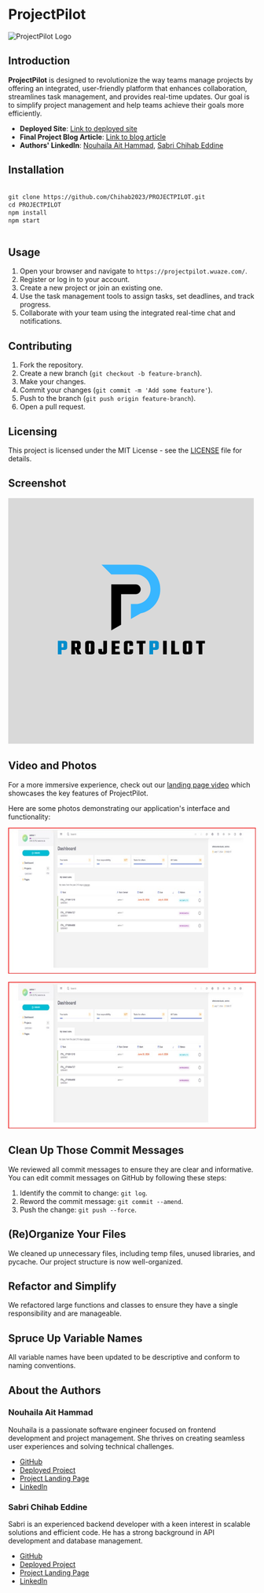 <h1>ProjectPilot</h1>

<p><img class="banner" src="" alt="ProjectPilot Logo" /></p>

<h2>Introduction</h2>
<p>
    <strong>ProjectPilot</strong> is designed to revolutionize the way teams manage projects by offering an integrated, user-friendly platform that enhances collaboration, streamlines task management, and provides real-time updates. Our goal is to simplify project management and help teams achieve their goals more efficiently.
</p>
<ul>
    <li><strong>Deployed Site</strong>: <a href="link-to-deployed-site">Link to deployed site</a></li>
    <li><strong>Final Project Blog Article</strong>: <a href="link-to-blog-article">Link to blog article</a></li>
    <li><strong>Authors' LinkedIn</strong>: <a href="link-to-linkedin-nouhaila">Nouhaila Ait Hammad</a>, <a href="link-to-linkedin-sabri">Sabri Chihab Eddine</a></li>
</ul>

<h2>Installation</h2>
<pre>
<code>
git clone https://github.com/Chihab2023/PROJECTPILOT.git
cd PROJECTPILOT
npm install
npm start
</code>
</pre>

<h2>Usage</h2>
<ol>
    <li>Open your browser and navigate to <code>https://projectpilot.wuaze.com/</code>.</li>
    <li>Register or log in to your account.</li>
    <li>Create a new project or join an existing one.</li>
    <li>Use the task management tools to assign tasks, set deadlines, and track progress.</li>
    <li>Collaborate with your team using the integrated real-time chat and notifications.</li>
</ol>

<h2>Contributing</h2>
<ol>
    <li>Fork the repository.</li>
    <li>Create a new branch (<code>git checkout -b feature-branch</code>).</li>
    <li>Make your changes.</li>
    <li>Commit your changes (<code>git commit -m 'Add some feature'</code>).</li>
    <li>Push to the branch (<code>git push origin feature-branch</code>).</li>
    <li>Open a pull request.</li>
</ol>


<h2>Licensing</h2>
<p>This project is licensed under the MIT License - see the <a href="LICENSE">LICENSE</a> file for details.</p>

<h2>Screenshot</h2>
<p><img class="screenshot" src="P (1).png" alt="Screenshot of ProjectPilot" /></p>

<h2>Video and Photos</h2>
<p>For a more immersive experience, check out our <a href="https://youtu.be/MSaiSX1lFKo?si=0PDEbgeFI0Grst0H">landing page video</a> which showcases the key features of ProjectPilot.</p>

<p>Here are some photos demonstrating our application's interface and functionality:</p>
<p><img class="photo" src="2.jpg" alt="Task management interface" /></p>
<p><img class="photo" src="R1.jpg" alt="Real-time collaboration tools" /></p>

<h2>Clean Up Those Commit Messages</h2>
<p>We reviewed all commit messages to ensure they are clear and informative. You can edit commit messages on GitHub by following these steps:</p>
<ol>
    <li>Identify the commit to change: <code>git log</code>.</li>
    <li>Reword the commit message: <code>git commit --amend</code>.</li>
    <li>Push the change: <code>git push --force</code>.</li>
</ol>

<h2>(Re)Organize Your Files</h2>
<p>We cleaned up unnecessary files, including temp files, unused libraries, and pycache. Our project structure is now well-organized.</p>

<h2>Refactor and Simplify</h2>
<p>We refactored large functions and classes to ensure they have a single responsibility and are manageable.</p>

<h2>Spruce Up Variable Names</h2>
<p>All variable names have been updated to be descriptive and conform to naming conventions.</p>

<h2>About the Authors</h2>
<div class="author">
    <h3>Nouhaila Ait Hammad</h3>
    <p>Nouhaila is a passionate software engineer focused on frontend development and project management. She thrives on creating seamless user experiences and solving technical challenges.</p>
    <ul>
        <li><a href="https://github.com/n1o2h">GitHub</a></li>
        <li><a href="https://github.com/Chihab2023/MVP.git">Deployed Project</a></li>
        <li><a href="https://youtu.be/MSaiSX1lFKo?si=0PDEbgeFI0Grst0H">Project Landing Page</a></li>
        <li><a href="https://www.linkedin.com/in/nouhaila-ait-hammad-400aa4284/">LinkedIn</a></li>
    </ul>
</div>

<div class="author">
    <h3>Sabri Chihab Eddine</h3>
    <p>Sabri is an experienced backend developer with a keen interest in scalable solutions and efficient code. He has a strong background in API development and database management.</p>
    <ul>
        <li><a href="https://github.com/Chihab2023">GitHub</a></li>
        <li><a href="https://github.com/Chihab2023/MVP.git">Deployed Project</a></li>
        <li><a href="https://youtu.be/MSaiSX1lFKo?si=0PDEbgeFI0Grst0H">Project Landing Page</a></li>
        <li><a href="https://www.linkedin.com/in/chihab-sabri-75946b4a/">LinkedIn</a></li>
    </ul>
</div>

</body>
</html>

